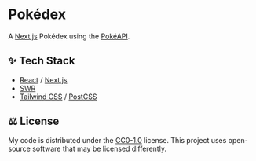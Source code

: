 # Pokédex

A [Next.js](https://nextjs.org/) Pokédex using the [PokéAPI](https://pokeapi.co/).

## ✨ Tech Stack

- [React](https://react.dev/) / [Next.js](https://nextjs.org/)
- [SWR](https://swr.vercel.app/)
- [Tailwind CSS](https://tailwindcss.com/) / [PostCSS](https://postcss.org/)

## ⚖️ License

My code is distributed under the [CC0-1.0](LICENSE) license.
This project uses open-source software that may be licensed differently.
